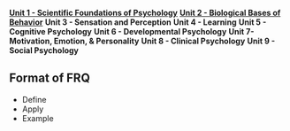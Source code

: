 **[Unit 1 - Scientific Foundations of Psychology](./Unit_1_-_Scientific_Foundations_of_Psychology.md)**
**[Unit 2 - Biological Bases of Behavior](./Unit_2_-_Biological_Bases_of_Behavior.md)**
**Unit 3 - Sensation and Perception**
**Unit 4 - Learning**
**Unit 5 - Cognitive Psychology**
**Unit 6 - Developmental Psychology**
**Unit 7- Motivation, Emotion, & Personality**
**Unit 8 - Clinical Psychology**
**Unit 9 - Social Psychology**

## Format of FRQ
- Define
- Apply
- Example

